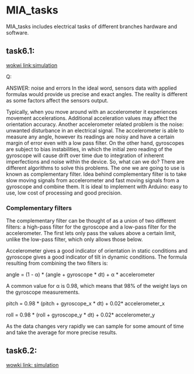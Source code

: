 # MIA_tasks
MIA_tasks includes electrical  tasks of different branches hardware and software.
## task6.1:
[wokwi link:simulation ](https://wokwi.com/projects/375150491946124289)

Q: 

ANSWER: noise and errors
In the ideal word, sensors data with applied formulas would provide us precise and exact angles. The reality is different as some factors affect the sensors output.

Typically, when you move around with an accelerometer it experiences movement accelerations. Additional acceleration values may affect the orientation accuracy. Another accelerometer related problem is the noise: unwanted disturbance in an electrical signal. The accelerometer is able to measure any angle, however its readings are noisy and have a certain margin of error even with a low pass filter.
On the other hand, gyroscopes are subject to bias instabilities, in which the initial zero reading of the gyroscope will cause drift over time due to integration of inherent imperfections and noise within the device.
So, what can we do? There are different algorithms to solve this problems. The one we are going to use is known as complementary filter. Idea behind complementary filter is to take slow moving signals from accelerometer and fast moving signals from a gyroscope and combine them. It is ideal to implement with Arduino: easy to use, low cost of processing and good precision.

### Complementary filters
The complementary filter can be thought of as a union of two different filters: a high-pass filter for the gyroscope and a low-pass filter for the accelerometer. The first lets only pass the values ​​above a certain limit, unlike the low-pass filter, which only allows those below.

Accelerometer gives a good indicator of orientation in static conditions and gyroscope gives a good indicator of tilt in dynamic conditions. The formula resulting from combining the two filters is:

angle = (1 - α) * (angle + gyroscope * dt) + α * accelerometer

A common value for α is 0.98, which means that 98% of the weight lays on the gyroscope measurements.

pitch = 0.98 * (pitch + gyroscope_x * dt) + 0.02* accelerometer_x

roll = 0.98 * (roll + gyroscope_y * dt) + 0.02* accelerometer_y

As the data changes very rapidly we can sample for some amount of time and take the average for more precise results.

## task6.2:
[wowki link: simulation](https://wokwi.com/projects/375149975368274945)
